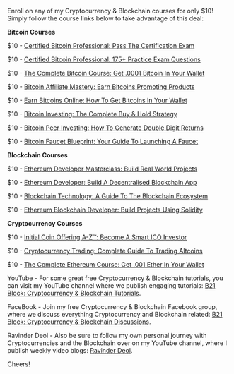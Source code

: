 Enroll on any of my Cryptocurrency & Blockchain courses for only $10! Simply follow the course links below to take advantage of this deal:

**Bitcoin Courses**

$10 - [Certified Bitcoin Professional: Pass The Certification Exam](https://www.udemy.com/bitcoin-certification/?couponCode=B21BLOCK)

$10 - [Certified Bitcoin Professional: 175+ Practice Exam Questions](https://www.udemy.com/bitcoin-certification-exam/?couponCode=B21BLOCK)

$10 - [The Complete Bitcoin Course: Get .0001 Bitcoin In Your Wallet](https://www.udemy.com/bitcoin-for-beginners/?couponCode=B21BLOCK)

$10 - [Bitcoin Affiliate Mastery: Earn Bitcoins Promoting Products](https://www.udemy.com/bitcoin-affiliate-mastery-for-online-business-success/?couponCode=B21BLOCK)

$10 - [Earn Bitcoins Online: How To Get Bitcoins In Your Wallet](https://www.udemy.com/beginners-blueprint-for-earning-bitcoins-online/?couponCode=B21BLOCK)

$10 - [Bitcoin Investing: The Complete Buy & Hold Strategy](https://www.udemy.com/bitcoin-investing/?couponCode=B21BLOCK)

$10 - [Bitcoin Peer Investing: How To Generate Double Digit Returns](https://www.udemy.com/bitcoin-peer-investing/?couponCode=B21BLOCK)

$10 - [Bitcoin Faucet Blueprint: Your Guide To Launching A Faucet](https://www.udemy.com/bitcoin-faucet/?couponCode=B21BLOCK)

**Blockchain Courses**

$10 - [Ethereum Developer Masterclass: Build Real World Projects](https://www.udemy.com/ethereum-masterclass/?couponCode=B21BLOCK)

$10 - [Ethereum Developer: Build A Decentralised Blockchain App](https://www.udemy.com/ethereum-developer/?couponCode=B21BLOCK)

$10 - [Blockchain Technology: A Guide To The Blockchain Ecosystem](https://www.udemy.com/blockchain/?couponCode=B21BLOCK)

$10 - [Ethereum Blockchain Developer: Build Projects Using Solidity](https://www.udemy.com/blockchain-developer/?couponCode=B21BLOCK)

**Cryptocurrency Courses**

$10 - [Initial Coin Offering A-Z™: Become A Smart ICO Investor](https://www.udemy.com/initial-coin-offering/?couponCode=B21BLOCK)

$10 - [Cryptocurrency Trading: Complete Guide To Trading Altcoins](https://www.udemy.com/cryptocurrency-trading/?couponCode=B21BLOCK)

$10 - [The Complete Ethereum Course: Get .001 Ether In Your Wallet](https://www.udemy.com/ethereum/?couponCode=B21BLOCK)

YouTube - For some great free Cryptocurrency & Blockchain tutorials, you can visit my YouTube channel where we publish engaging tutorials: [B21 Block: Cryptocurrency & Blockchain Tutorials](https://youtube.com/c/RavinderDeolB21Block).

FaceBook - Join my free Cryptocurrency & Blockchain Facebook group, where we discuss everything Cryptocurrency and Blockchain related: [B21 Block: Cryptocurrency & Blockchain Discussions](https://www.facebook.com/groups/B21Block).

Ravinder Deol - Also be sure to follow my own personal journey with Cryptocurrencies and the Blockchain over on my YouTube channel, where I publish weekly video blogs: [Ravinder Deol](http://www.youtube.com/channel/UCLxEe9c6xBLURAANmGWf8jg).

Cheers!

